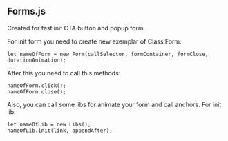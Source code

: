 ## Forms.js
Created for fast init CTA button and popup form.

For init form you need to create new exemplar of Class Form:
```
let nameOfForm = new Form(callSelector, formContainer, formClose, durationAnimation);
```

After this you need to call this methods:
```
nameOfForm.click();
nameOfForm.close();
```

Also, you can call some libs for animate your form and call anchors. For init lib:
```
let nameOfLib = new Libs();
nameOfLib.init(link, appendAfter);
```
